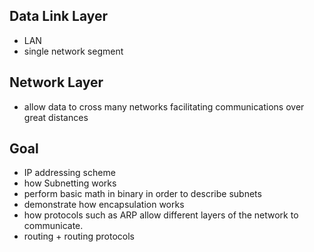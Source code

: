 ## Data Link Layer
* LAN
* single network segment

## Network Layer
*  allow data to cross many networks facilitating communications over great distances

## Goal
* IP addressing scheme
* how Subnetting works
* perform basic math in binary in order to describe subnets
* demonstrate how encapsulation works
* how protocols such as ARP allow different layers of the network to communicate.
* routing + routing protocols
